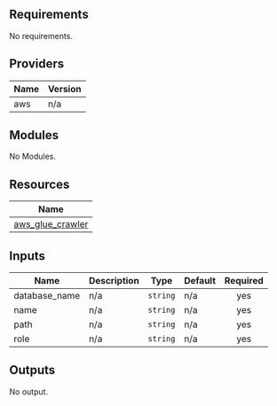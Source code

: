 ## Requirements

No requirements.

## Providers

| Name | Version |
|------|---------|
| aws | n/a |

## Modules

No Modules.

## Resources

| Name |
|------|
| [aws_glue_crawler](https://registry.terraform.io/providers/hashicorp/aws/latest/docs/resources/glue_crawler) |

## Inputs

| Name | Description | Type | Default | Required |
|------|-------------|------|---------|:--------:|
| database\_name | n/a | `string` | n/a | yes |
| name | n/a | `string` | n/a | yes |
| path | n/a | `string` | n/a | yes |
| role | n/a | `string` | n/a | yes |

## Outputs

No output.
